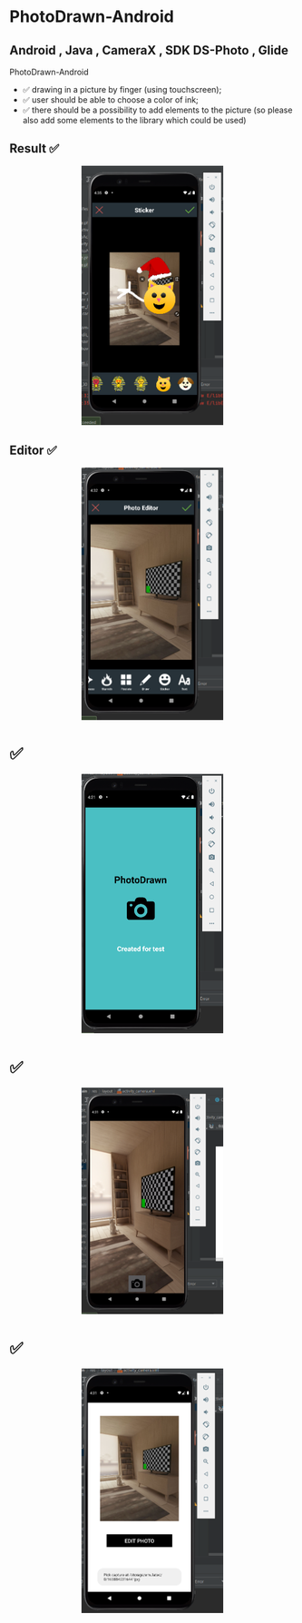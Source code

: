 # PhotoDrawn-Android

## Android , Java , CameraX , SDK DS-Photo , Glide

PhotoDrawn-Android
- :white_check_mark: drawing in a picture by finger (using touchscreen);
- :white_check_mark: user should be able to choose a color of ink;
- :white_check_mark: there should be a possibility to add elements to the picture (so please also
add some elements to the library which could be used)

## Result ✅
<p align="center">
<img src="Video/5.png" alt="drawing1" width="250">
</p>

## Editor ✅
<p align="center">
<img src="Video/4.png" alt="drawing1" width="250">
</p>

#  ✅
<p align="center">
<img src="Video/1.png" alt="drawing1" width="250">
</p>

# ✅
<p align="center">
<img src="Video/2.png" alt="drawing1" width="250">
</p>

# ✅
<p align="center">
<img src="Video/3.png" alt="drawing1" width="250">
</p>
